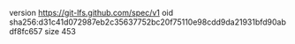 version https://git-lfs.github.com/spec/v1
oid sha256:d31c41d072987eb2c35637752bc20f75110e98cdd9da21931bfd90abdf8fc657
size 453
